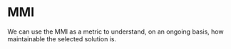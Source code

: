 # MMI

We can use the MMI as a metric to understand, on an ongoing basis, how maintainable the selected solution is.